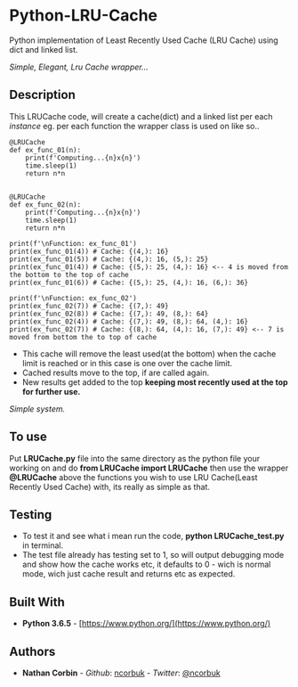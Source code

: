 # Python-LRU-Cache
Python implementation of Least Recently Used Cache (LRU Cache) using dict and linked list.

*Simple, Elegant, Lru Cache wrapper...*

## Description
This LRUCache code, will create a cache(dict) and a linked list per each *instance* eg. per each function the wrapper class is used on
like so..

```
@LRUCache
def ex_func_01(n):
    print(f'Computing...{n}x{n}')
    time.sleep(1)
    return n*n


@LRUCache
def ex_func_02(n):
    print(f'Computing...{n}x{n}')
    time.sleep(1)
    return n*n

print(f'\nFunction: ex_func_01')
print(ex_func_01(4)) # Cache: {(4,): 16}
print(ex_func_01(5)) # Cache: {(4,): 16, (5,): 25}
print(ex_func_01(4)) # Cache: {(5,): 25, (4,): 16} <-- 4 is moved from the bottom to the top of cache
print(ex_func_01(6)) # Cache: {(5,): 25, (4,): 16, (6,): 36}

print(f'\nFunction: ex_func_02')
print(ex_func_02(7)) # Cache: {(7,): 49}
print(ex_func_02(8)) # Cache: {(7,): 49, (8,): 64}
print(ex_func_02(4)) # Cache: {(7,): 49, (8,): 64, (4,): 16}
print(ex_func_02(7)) # Cache: {(8,): 64, (4,): 16, (7,): 49} <-- 7 is moved from bottom the to top of cache
```

* This cache will remove the least used(at the bottom) when the cache limit is reached or in this case is one over the cache limit.
* Cached results move to the top, if are called again.
* New results get added to the top
**keeping most recently used at the top for further use.**

*Simple system.*

## To use
Put **LRUCache.py** file into the same directory as the python file your working on and do **from LRUCache import LRUCache**
then use the wrapper **@LRUCache** above the functions you wish to use LRU Cache(Least Recently Used Cache) with, its really 
as simple as that.

## Testing
* To test it and see what i mean run the code, **python LRUCache_test.py** in terminal.
* The test file already has testing set to 1, so will output debugging mode and show how the cache works etc, 
it defaults to 0 - wich is normal mode, wich just cache result and returns etc as expected.

## Built With

* **Python 3.6.5** - [https://www.python.org/](https://www.python.org/)

## Authors

* **Nathan Corbin** - *Github*: [ncorbuk](https://github.com/ncorbuk) - *Twitter*: [@ncorbuk](https://twitter.com/ncorbuk)
